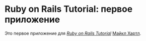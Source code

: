 # Ruby on Rails Tutorial: первое приложение

Это первое приложение для
[*Ruby on Rails Tutorial*](http://railstutorial.org/)
	[Майкл Хартл](http://michaelhart.com/).